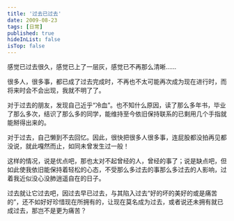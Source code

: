 ```yaml
---
title: '过去已过去'
date: 2009-08-23 
tags: [日常]
published: true
hideInList: false
isTop: false
---
```


感觉已过去很久，感觉已上了一层灰，感觉已不再那么清晰……

很多人，很多事，都已成了过去完成时，不再也不太可能再次成为现在进行时，而将来时会不会出现，我就不明了了。

对于过去的朋友，发现自己近乎“冷血”。也不知什么原因，读了那么多年书，毕业了那么多次，结识了那么多的同学，能维持至今依旧保持联系的已剩用几个手指就能掰得出来的。

对于过去，自己懒到不去回忆。因此，很快把很多人很多事，连屁股都没拍再见都没说，就此嘎然而止，如同未曾发生过一般！

<!--more-->

这样的情况，说是优点吧，那也太对不起曾经的人，曾经的事了；说是缺点吧，但如此使我依旧能保持着轻松的心态，不受那么多过去的事那么多过去的人影响，过着我近似没心没肺逍遥自在的日子。

过去就让它过去吧，因过去早已过去，与其陷入过去“好的坏的美好的或是痛苦的”，还不如好好珍惜现在所拥有的，让现在莫名成为过去，或者说还未拥有就已成过去，那岂不是更为痛苦？